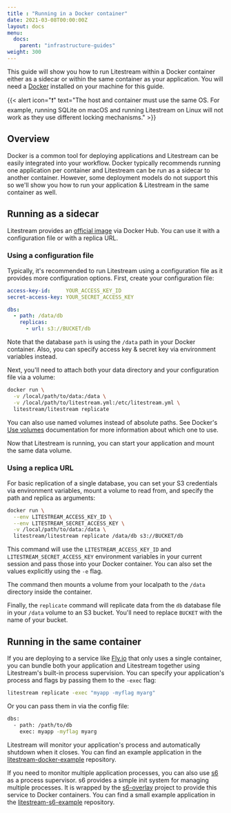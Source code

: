 ```yaml
---
title : "Running in a Docker container"
date: 2021-03-08T00:00:00Z
layout: docs
menu:
  docs:
    parent: "infrastructure-guides"
weight: 300
---
```


This guide will show you how to run Litestream within a Docker container either
as a sidecar or within the same container as your application. You will need a
[Docker][docker] installed on your machine for this guide.

{{< alert icon="❗️" text="The host and container must use the same OS. For example, running SQLite on macOS and running Litestream on Linux will not work as they use different locking mechanisms." >}}


[docker]: https://www.docker.com/


## Overview

Docker is a common tool for deploying applications and Litestream can be easily
integrated into your workflow. Docker typically recommends running one
application per container and Litestream can be run as a sidecar to another
container. However, some deployment models do not support this so we'll show
you how to run your application & Litestream in the same container as well.


## Running as a sidecar

Litestream provides an [official image][image] via Docker Hub. You can use it
with a configuration file or with a replica URL.


### Using a configuration file

Typically, it's recommended to run Litestream using a configuration file as it
provides more configuration options. First, create your configuration file:

```yml
access-key-id:     YOUR_ACCESS_KEY_ID
secret-access-key: YOUR_SECRET_ACCESS_KEY

dbs:
  - path: /data/db
    replicas:
      - url: s3://BUCKET/db
```

Note that the database `path` is using the `/data` path in your Docker container.
Also, you can specify access key & secret key via environment variables instead.

Next, you'll need to attach both your data directory and your configuration
file via a volume:

```sh
docker run \
  -v /local/path/to/data:/data \
  -v /local/path/to/litestream.yml:/etc/litestream.yml \
  litestream/litestream replicate
```

You can also use named volumes instead of absolute paths. See Docker's [Use
volumes][volumes] documentation for more information about which one to use.

Now that Litestream is running, you can start your application and mount the
same data volume.


### Using a replica URL

For basic replication of a single database, you can set your S3 credentials via
environment variables, mount a volume to read from, and specify the path and
replica as arguments:

```sh
docker run \
  --env LITESTREAM_ACCESS_KEY_ID \
  --env LITESTREAM_SECRET_ACCESS_KEY \
  -v /local/path/to/data:/data \
  litestream/litestream replicate /data/db s3://BUCKET/db
```

This command will use the `LITESTREAM_ACCESS_KEY_ID` and `LITESTREAM_SECRET_ACCESS_KEY`
environment variables in your current session and pass those into your Docker
container. You can also set the values explicitly using the `-e` flag.

The command then mounts a volume from your localpath to the `/data` directory
inside the container.

Finally, the `replicate` command will replicate data from the `db` database file
in your `/data` volume to an S3 bucket. You'll need to replace `BUCKET` with the
name of your bucket.

[image]: https://hub.docker.com/r/litestream/litestream



## Running in the same container

If you are deploying to a service like [Fly.io][fly] that only uses a single
container, you can bundle both your application and Litestream together using
Litestream's built-in process supervision. You can specify your application's
process and flags by passing them to the `-exec` flag:

```sh
litestream replicate -exec "myapp -myflag myarg"
```

Or you can pass them in via the config file:

```sh
dbs:
  - path: /path/to/db
    exec: myapp -myflag myarg
```

Litestream will monitor your application's process and automatically shutdown
when it closes. You can find an example application in the
[litestream-docker-example][] repository.

If you need to monitor multiple application processes, you can also use [s6][]
as a process supervisor. s6 provides a simple init system for managing multiple
processes. It is wrapped by the [s6-overlay] project to provide this service to
Docker containers. You can find a small example application in the
[litestream-s6-example][] repository. 

[fly]: https://fly.io/
[litestream-docker-example]: https://github.com/benbjohnson/litestream-docker-example
[s6]: http://skarnet.org/software/s6
[s6-overlay]: https://github.com/just-containers/s6-overlay
[litestream-s6-example]: https://github.com/benbjohnson/litestream-s6-example
[volumes]: https://docs.docker.com/storage/volumes/
